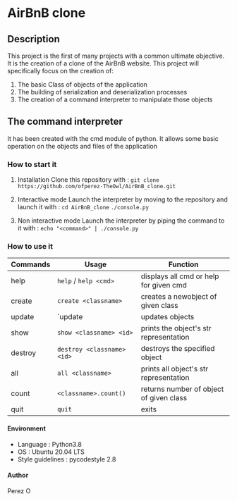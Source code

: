 # **AirBnB clone**

## **Description**
This project is the first of many projects with a common ultimate objective.
It is the creation of a clone of the AirBnB website.
This project will specifically focus on the creation of:
1. The basic Class of objects of the application
2. The building of serialization and deserialization processes
3. The creation of a command interpreter to manipulate those objects

## **The command interpreter**
It has been created with the cmd module of python.
It allows some basic operation on the objects and files of the application

###	**How to start it**
1. Installation
Clone this repository with : `git clone https://github.com/ofperez-TheOwl/AirBnB_clone.git`

2. Interactive mode
Launch the interpreter by moving to the repository and launch it with :
`cd AirBnB_clone`
`./console.py`

3. Non interactive mode
Launch the interpreter by piping the command to it with :
`echo "<command>" | ./console.py`

###	**How to use it**

|**Commands**	|	**Usage**	|	**Function**			|
|---------------|-----------------------|---------------------------------------|
|help		|`help` / `help <cmd>`	|displays all cmd or help for given cmd	|
|create		|`create <classname>`	|creates a newobject of given class	|
|update		|`update <classname> <id> <attribute> <value> |updates objects	|
|show		|`show <classname> <id>`|prints the object's str representation	|
|destroy	|`destroy <classname> <id>`|destroys the specified object	|
|all		|`all <classname>`	|prints all object's str representation	|
|count		|`<classname>.count()`	|returns number of object of given class|
|quit		|`quit`			|exits					|

####	**Environment**
- Language : Python3.8
- OS : Ubuntu 20.04 LTS
- Style guidelines : pycodestyle 2.8
####	**Author**
Perez O 
